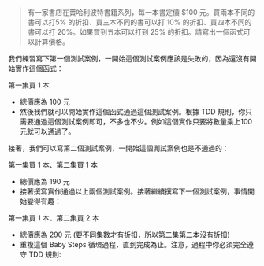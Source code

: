 > 有一家書店在賣哈利波特書籍系列，每一本書定價 $100 元。買兩本不同的書可以打5% 的折扣、買三本不同的書可以打 10% 的折扣、買四本不同的書可以打 20%。如果買到五本可以打到 25% 的折扣。請寫出一個函式可以計算價格。

我們練習寫下第一個測試案例，一開始這個測試案例應該是失敗的，因為還沒有開始實作這個函式：

第一集買 1 本
- 總價應為 100 元
- 然後我們就可以開始實作這個函式通過這個測試案例。根據 TDD 規則，你只需要通過這個測試案例即可，不多也不少。例如這個實作只要將數量乘上100元就可以通過了。

接著，我們可以寫第二個測試案例，一開始這個測試案例也是不通過的：

第一集買 1 本、第二集買 1 本
- 總價應為 190 元
- 接著撰寫實作通過以上兩個測試案例。接著繼續撰寫下一個測試案例，事情開始變得有趣：

第一集買 1 本、第二集買 2 本
- 總價應為 290 元 (要不同集數才有折扣，所以第二集第二本沒有折扣)
- 重複這個 Baby Steps 循環過程，直到完成為止。注意，過程中你必須完全遵守 TDD 規則:

